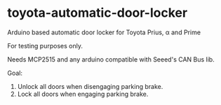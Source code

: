 # toyota-automatic-door-locker
Arduino based automatic door locker for Toyota Prius, α and Prime

For testing purposes only.

Needs MCP2515 and any arduino compatible with Seeed's CAN Bus lib.

Goal:
1. Unlock all doors when disengaging parking brake.
2. Lock all doors when engaging parking brake.
